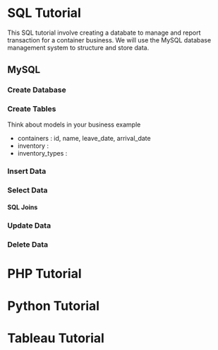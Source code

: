 # SQL Tutorial

This SQL tutorial involve creating a databate to manage and report transaction for a container business. We will use the MySQL database management system to structure and store data.

## MySQL 

### Create Database 


### Create Tables 

Think about models in your business example 

- containers : id, name, leave_date, arrival_date
- inventory : 
- inventory_types : 

### Insert Data

### Select Data

#### SQL Joins

### Update Data

### Delete Data

# PHP Tutorial

# Python Tutorial

# Tableau Tutorial 



